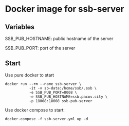 # Docker image for ssb-server

## Variables

SSB_PUB_HOSTNAME: public hostname of the server

SSB_PUB_PORT: port of the server

## Start

Use pure docker to start
```
docker run --rm --name ssb-server \
           -it -v sb-data:/home/ssb/.ssb \
           -e SSB_PUB_PORT=8008 \
           -e SSB_PUB_HOSTNAME=ssb.pacov.city \
           -p 18008:18008 ssb-pub-server
```

Use docker compose to start:
```
docker-compose -f ssb-server.yml up -d
```